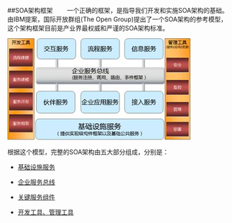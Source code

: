 ##SOA架构框架
&emsp;&emsp;一个正确的框架，是指导我们开发和实施SOA架构的基础。由IBM提案，国际开放群组(The Open Group)提出了一个SOA架构的参考模型，这个架构框架目前是产业界最权威和严谨的SOA架构标准。

![](30.jpg)

根据这个模型，完整的SOA架构由五大部分组成，分别是：

- [基础设施服务](31fw.md)

- [企业服务总线](32zx.md)

- [关键服务组件](33zj.md)

- [开发工具、管理工具](34gj.md)
